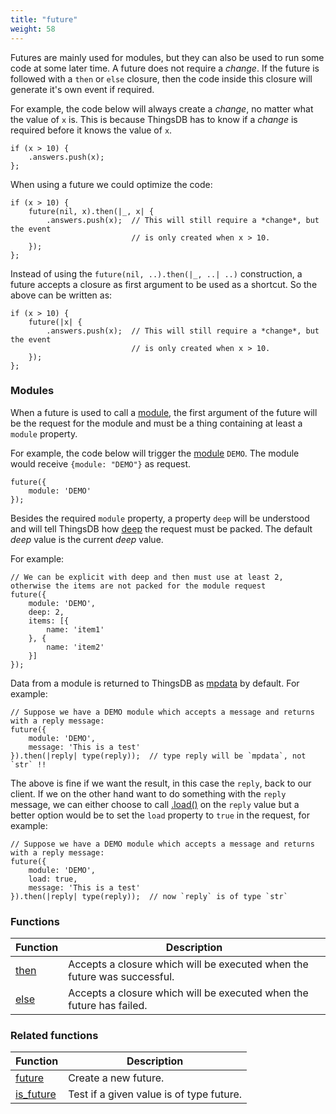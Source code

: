 ```yaml
---
title: "future"
weight: 58
---
```


Futures are mainly used for modules, but they can also be used to run some code at some later time.
A future does not require a *change*. If the future is followed with a `then` or `else` closure, then the
code inside this closure will generate it's own event if required.

For example, the code below will always create a *change*, no matter what the value of `x` is. This is because ThingsDB
has to know if a *change* is required before it knows the value of `x`.

```thingsdb,syntax_only
if (x > 10) {
    .answers.push(x);
};
```

When using a future we could optimize the code:

```thingsdb,syntax_only
if (x > 10) {
    future(nil, x).then(|_, x| {
        .answers.push(x);  // This will still require a *change*, but the event
                           // is only created when x > 10.
    });
};
```

Instead of using the `future(nil, ..).then(|_, ..| ..)` construction, a future accepts a closure as first argument to be used as a shortcut. So the above can be written as:

```thingsdb,syntax_only
if (x > 10) {
    future(|x| {
        .answers.push(x);  // This will still require a *change*, but the event
                           // is only created when x > 10.
    });
};
```


### Modules

When a future is used to call a [module](../../modules), the first argument of the future will be the request for the module and must be a thing containing at least a `module` property.

For example, the code below will trigger the [module](../../modules) `DEMO`. The module would receive `{module: "DEMO"}` as request.

```thingsdb,syntax_only
future({
    module: 'DEMO'
});
```

Besides the required `module` property, a property `deep` will be understood and will tell ThingsDB how [deep](../../collection-api/deep) the request must be packed. The default *deep* value is the current *deep* value.

For example:

```thingsdb,syntax_only
// We can be explicit with deep and then must use at least 2, otherwise the items are not packed for the module request
future({
    module: 'DEMO',
    deep: 2,
    items: [{
        name: 'item1'
    }, {
        name: 'item2'
    }]
});
```

Data from a module is returned to ThingsDB as [mpdata](../../data-types/mpdata) by default. For example:

```thingsdb,syntax_only
// Suppose we have a DEMO module which accepts a message and returns with a reply message:
future({
    module: 'DEMO',
    message: 'This is a test'
}).then(|reply| type(reply));  // type reply will be `mpdata`, not `str` !!
```

The above is fine if we want the result, in this case the `reply`, back to our client. If we on the other hand want to do
something with the `reply` message, we can either choose to call [.load()](../../data-types/mpdata/load) on the `reply` value but
a better option would be to set the `load` property to `true` in the request, for example:

```thingsdb,syntax_only
// Suppose we have a DEMO module which accepts a message and returns with a reply message:
future({
    module: 'DEMO',
    load: true,
    message: 'This is a test'
}).then(|reply| type(reply));  // now `reply` is of type `str`
```

### Functions

Function | Description
------ | -----------
[then](./then) | Accepts a closure which will be executed when the future was successful.
[else](./else) | Accepts a closure which will be executed when the future has failed.

### Related functions

Function | Description
------ | -----------
[future](../../collection-api/future) | Create a new future.
[is_future](../../collection-api/is/is_future) | Test if a given value is of type future.
